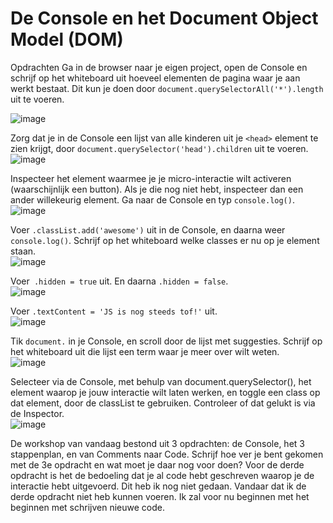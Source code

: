 # De Console en het Document Object Model (DOM)

Opdrachten
Ga in de browser naar je eigen project, open de Console en schrijf op het whiteboard uit hoeveel elementen de pagina waar je aan werkt bestaat. Dit kun je doen door `document.querySelectorAll('*').length` uit te voeren.

![image](https://github.com/user-attachments/assets/19dea2d0-e900-47f7-9f5c-5296e8f5d499)


Zorg dat je in de Console een lijst van alle kinderen uit je `<head>` element te zien krijgt, door `document.querySelector('head').children` uit te voeren.  
![image](https://github.com/user-attachments/assets/47025ef3-d9af-4493-b851-b0ed0a2346c2)


Inspecteer het element waarmee je je micro-interactie wilt activeren (waarschijnlijk een button). Als je die nog niet hebt, inspecteer dan een ander willekeurig element. Ga naar de Console en typ `console.log()`.  
![image](https://github.com/user-attachments/assets/9e20cf90-f6c8-4dfd-b23c-a58fea3cb2e9)

Voer `.classList.add('awesome')` uit in de Console, en daarna weer `console.log()`. Schrijf op het whiteboard welke classes er nu op je element staan.  
![image](https://github.com/user-attachments/assets/7fb166fe-3ee3-4898-b6b7-6f0c38b0c69f)

Voer` .hidden = true` uit. En daarna `.hidden = false`.  
![image](https://github.com/user-attachments/assets/e3a803b8-c770-4ba2-8877-7968d080d5d0)

Voer `.textContent = 'JS is nog steeds tof!'` uit.  
![image](https://github.com/user-attachments/assets/52e12b1c-9bed-4d63-b5b7-7b109ee7f2bf)

Tik `document.` in je Console, en scroll door de lijst met suggesties. Schrijf op het whiteboard uit die lijst een term waar je meer over wilt weten.  
![image](https://github.com/user-attachments/assets/fffb155e-049c-44aa-9a82-60e6e923f0ba)

Selecteer via de Console, met behulp van document.querySelector(), het element waarop je jouw interactie wilt laten werken, en toggle een class op dat element, door de classList te gebruiken. Controleer of dat gelukt is via de Inspector.  
![image](https://github.com/user-attachments/assets/768b13c3-24b5-4ae7-a8e5-8eb5caf7cdef)

De workshop van vandaag bestond uit 3 opdrachten: de Console, het 3 stappenplan, en van Comments naar Code. Schrijf hoe ver je bent gekomen met de 3e opdracht en wat moet je daar nog voor doen? Voor de derde opdracht is het de bedoeling dat je al code hebt geschreven waarop je de interactie hebt uitgevoerd. Dit heb ik nog niet gedaan. Vandaar dat ik de derde opdracht niet heb kunnen voeren. Ik zal voor nu beginnen met het beginnen met schrijven nieuwe code.

